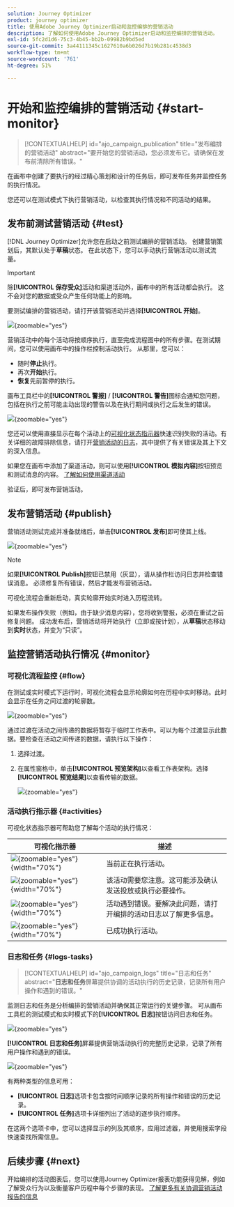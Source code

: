 ```yaml
---
solution: Journey Optimizer
product: journey optimizer
title: 使用Adobe Journey Optimizer启动和监控编排的营销活动
description: 了解如何使用Adobe Journey Optimizer启动和监控编排的营销活动。
exl-id: 5fc2d1d6-75c3-4b45-bb2b-09982b9bd5ed
source-git-commit: 3a44111345c1627610a6b026d7b19b281c4538d3
workflow-type: tm+mt
source-wordcount: '761'
ht-degree: 51%

---
```



# 开始和监控编排的营销活动 {#start-monitor}

>[!CONTEXTUALHELP]
>id="ajo_campaign_publication"
>title="发布编排的营销活动"
>abstract="要开始您的营销活动，您必须发布它。请确保在发布前清除所有错误。"

在画布中创建了要执行的经过精心策划和设计的任务后，即可发布任务并监控任务的执行情况。

您还可以在测试模式下执行营销活动，以检查其执行情况和不同活动的结果。

## 发布前测试营销活动 {#test}

[!DNL Journey Optimizer]允许您在启动之前测试编排的营销活动。 创建营销策划后，其默认处于&#x200B;**草稿**&#x200B;状态。 在此状态下，您可以手动执行营销活动以测试流量。

>[!IMPORTANT]
>
>除&#x200B;**[!UICONTROL 保存受众]**&#x200B;活动和渠道活动外，画布中的所有活动都会执行。 这不会对您的数据或受众产生任何功能上的影响。

要测试编排的营销活动，请打开该营销活动并选择&#x200B;**[!UICONTROL 开始]**。

![](assets/campaign-start.png){zoomable="yes"}

营销活动中的每个活动将按顺序执行，直至完成流程图中的所有步骤。在测试期间，您可以使用画布中的操作栏控制活动执行。 从那里，您可以：

* 随时&#x200B;**停止**&#x200B;执行。
* 再次&#x200B;**开始**&#x200B;执行。
* **恢复**&#x200B;先前暂停的执行。

画布工具栏中的&#x200B;**[!UICONTROL 警报]** / **[!UICONTROL 警告]**&#x200B;图标会通知您问题，包括在执行之前可能主动出现的警告以及在执行期间或执行之后发生的错误。

![](assets/campaign-warning.png){zoomable="yes"}

您还可以使用直接显示在每个活动上的[可视化状态指示器](#activities)快速识别失败的活动。有关详细的故障排除信息，请打开[营销活动的日志](#logs-tasks)，其中提供了有关错误及其上下文的深入信息。

如果您在画布中添加了渠道活动，则可以使用&#x200B;**[!UICONTROL 模拟内容]**&#x200B;按钮预览和测试消息的内容。 [了解如何使用渠道活动](activities/channels.md)

验证后，即可发布营销活动。

## 发布营销活动 {#publish}

营销活动测试完成并准备就绪后，单击&#x200B;**[!UICONTROL 发布]**&#x200B;即可使其上线。

![](assets/campaign-publish.png){zoomable="yes"}

>[!NOTE]
>
>如果&#x200B;**[!UICONTROL Publish]**&#x200B;按钮已禁用（灰显），请从操作栏访问日志并检查错误消息。 必须修复所有错误，然后才能发布营销活动。

可视化流程会重新启动，真实轮廓开始实时进入历程流转。

如果发布操作失败（例如，由于缺少消息内容），您将收到警报，必须在重试之前修复问题。 成功发布后，营销活动将开始执行（立即或按计划），从&#x200B;**草稿**&#x200B;状态移动到&#x200B;**实时**&#x200B;状态，并变为“只读”。

## 监控营销活动执行情况 {#monitor}

### 可视化流程监控 {#flow}

在测试或实时模式下运行时，可视化流程会显示轮廓如何在历程中实时移动。此时会显示在任务之间过渡的轮廓数。

![](assets/workflow-execution.png){zoomable="yes"}

通过过渡在活动之间传递的数据将暂存于临时工作表中。可以为每个过渡显示此数据。要检查在活动之间传递的数据，请执行以下操作：

1. 选择过渡。
1. 在属性窗格中，单击&#x200B;**[!UICONTROL 预览架构]**&#x200B;以查看工作表架构。选择&#x200B;**[!UICONTROL 预览结果]**&#x200B;以查看传输的数据。

   ![](assets/transition.png){zoomable="yes"}

### 活动执行指示器 {#activities}

可视化状态指示器可帮助您了解每个活动的执行情况：

| 可视化指示器 | 描述 |
|-----|------------|
| ![](assets/activity-status-pending.png){zoomable="yes"}{width="70%"} | 当前正在执行活动。 |
| ![](assets/activity-status-orange.png){zoomable="yes"}{width="70%"} | 该活动需要您注意。这可能涉及确认发送投放或执行必要操作。 |
| ![](assets/activity-status-red.png){zoomable="yes"}{width="70%"} | 活动遇到错误。要解决此问题，请打开编排的活动日志以了解更多信息。 |
| ![](assets/activity-status-green.png){zoomable="yes"}{width="70%"} | 已成功执行活动。 |

### 日志和任务 {#logs-tasks}

>[!CONTEXTUALHELP]
>id="ajo_campaign_logs"
>title="日志和任务"
>abstract="**日志和任务**&#x200B;屏幕提供协调的活动执行的历史记录，记录所有用户操作和遇到的错误。"

监测日志和任务是分析编排的营销活动并确保其正常运行的关键步骤。 可从画布工具栏的测试模式和实时模式下的&#x200B;**[!UICONTROL 日志]**&#x200B;按钮访问日志和任务。

![](assets/logs-button.png){zoomable="yes"}

**[!UICONTROL 日志和任务]**&#x200B;屏幕提供营销活动执行的完整历史记录，记录了所有用户操作和遇到的错误。

![](assets/workflow-logs.png){zoomable="yes"}

有两种类型的信息可用：

* **[!UICONTROL 日志]**&#x200B;选项卡包含按时间顺序记录的所有操作和错误的历史记录。
* **[!UICONTROL 任务]**&#x200B;选项卡详细列出了活动的逐步执行顺序。

在这两个选项卡中，您可以选择显示的列及其顺序，应用过滤器，并使用搜索字段快速查找所需信息。

## 后续步骤 {#next}

开始编排的活动图表后，您可以使用Journey Optimizer报表功能获得见解，例如了解受众行为以及衡量客户历程中每个步骤的表现。 [了解更多有关协调营销活动报告的信息](../orchestrated/reporting-campaigns.md)
